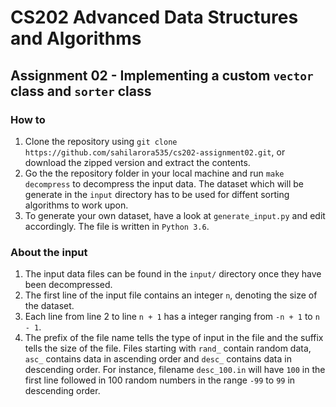 # CS202 Advanced Data Structures and Algorithms
## Assignment 02 - Implementing a custom `vector` class and `sorter` class

### How to

1. Clone the repository using `git clone https://github.com/sahilarora535/cs202-assignment02.git`, or download the zipped version and extract the contents.
2. Go the the repository folder in your local machine and run `make decompress` to decompress the input data. The dataset which will be generate in the `input` directory has to be used for diffent sorting algorithms to work upon.
3. To generate your own dataset, have a look at `generate_input.py` and edit accordingly. The file is written in `Python 3.6`.

### About the input

1. The input data files can be found in the `input/` directory once they have been decompressed.
2. The first line of the input file contains an integer `n`, denoting the size of the dataset.
3. Each line from line 2 to line `n + 1` has a integer ranging from `-n + 1` to `n - 1`. 
4. The prefix of the file name tells the type of input in the file and the suffix tells the size of the file. Files starting with `rand_` contain random data, `asc_` contains data in ascending order and `desc_` contains data in descending order. For instance, filename `desc_100.in` will have `100` in the first line followed in 100 random numbers in the range `-99` to `99` in descending order.


